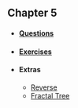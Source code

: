 ## Chapter 5

* #### [Questions](https://github.com/RiccardoMPesce/PythonDS3-Selected-Assignments/blob/main/chapter5/chapter5_questions.ipynb)

* #### [Exercises](https://github.com/RiccardoMPesce/PythonDS3-Selected-Assignments/blob/main/chapter5/chapter5_exercises.ipynb)

* #### Extras
    * [Reverse](https://github.com/RiccardoMPesce/PythonDS3-Selected-Assignments/blob/main/chapter5/reverse.py)
    * [Fractal Tree](https://github.com/RiccardoMPesce/PythonDS3-Selected-Assignments/blob/main/chapter5/fractal.py)